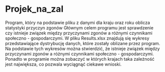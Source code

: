 # Projek_na_zal

Program, który na podstawie pliku z danymi dla kraju oraz roku oblicza statystyki przyczyn zgonów
Głównym celem programu jest sprawdzenie czy istnieje związek między przyczynami zgonów a różnymi czynnikami społeczno - gospodarczymi.
W pliku Results.xlsx znajdują się wykresy przedstawiające dystrybucję danych, które zostały oblizane przez program.
Na podstawie tych wykresów można stwierdzić, że istnieje związek między przyczynami zgonów a różnymi czynnikami społeczno - gospodarczymi.
Ponadto w programie można zobaczyć w których krajach taka zależność jest największa, co pozwala wyciągnąć ciekawe wnioski.
